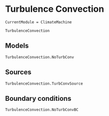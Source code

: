 # Turbulence Convection

```@meta
CurrentModule = ClimateMachine
```

```@docs
TurbulenceConvection
```

## Models

```@docs
TurbulenceConvection.NoTurbConv
```

## Sources

```@docs
TurbulenceConvection.TurbConvSource
```

## Boundary conditions

```@docs
TurbulenceConvection.NoTurbConvBC
```
